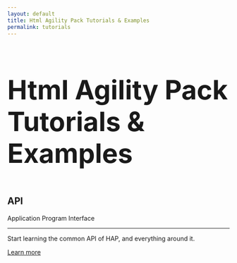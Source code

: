 ```yaml
---
layout: default
title: Html Agility Pack Tutorials & Examples
permalink: tutorials
---
```


<h1 class="text-center" style="margin-bottom: 60px; font-size: 60px">Html Agility Pack Tutorials & Examples</h1>

<div>
<div style="margin: auto; width: 728px; margin-bottom: 60px;">
<script type="text/javascript">
    google_ad_client = "ca-pub-7869211898023730";
    google_ad_slot = "1439249006";
    google_ad_width = 728;
    google_ad_height = 90;
</script>
<!-- leaderboard -->
<script type="text/javascript"
src="//pagead2.googlesyndication.com/pagead/show_ads.js">
</script>
</div>
</div>

<div class="row">
	<div class="col-md-6 col-lg-4">
		<div class="jumbotron">
			<h2 class="display-4">API</h2>
			<p class="lead">Application Program Interface</p>
			<hr class="my-4">
			<p>Start learning the common API of HAP, and everything around it.</p>
			<p class="lead">
				<a class="btn btn-primary btn-lg" href="api" role="button">Learn more</a>
			</p>
		</div>
	</div>
</div>
